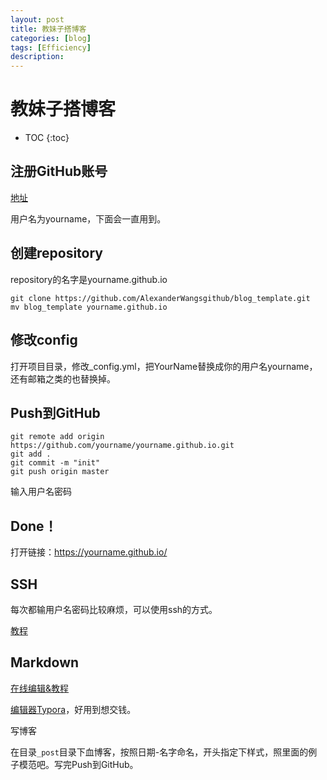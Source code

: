 ```yaml
---
layout: post
title: 教妹子搭博客
categories: [blog]
tags: [Efficiency]
description: 
---
```


# 教妹子搭博客

* TOC
{:toc}

## 注册GitHub账号

[地址](https://github.com/)

用户名为yourname，下面会一直用到。

## 创建repository

repository的名字是yourname.github.io

```
git clone https://github.com/AlexanderWangsgithub/blog_template.git
mv blog_template yourname.github.io
```

## 修改config

打开项目目录，修改_config.yml，把YourName替换成你的用户名yourname，还有邮箱之类的也替换掉。

## Push到GitHub

```
git remote add origin https://github.com/yourname/yourname.github.io.git
git add .
git commit -m "init"
git push origin master
```

输入用户名密码

## Done！

打开链接：https://yourname.github.io/

## SSH

每次都输用户名密码比较麻烦，可以使用ssh的方式。

[教程](https://alexanderwangsgithub.github.io/blog/GitLab_and_GitHub_store_SSHKey.html)

## Markdown

[在线编辑&教程](https://maxiang.io/)

[编辑器Typora](https://typora.io/)，好用到想交钱。

写博客

在目录`_post`目录下血博客，按照日期-名字命名，开头指定下样式，照里面的例子模范吧。写完Push到GitHub。



